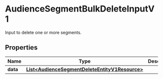 

# AudienceSegmentBulkDeleteInputV1

Input to delete one or more segments.

## Properties

Name | Type | Description | Notes
------------ | ------------- | ------------- | -------------
**data** | [**List&lt;AudienceSegmentDeleteEntityV1Resource&gt;**](AudienceSegmentDeleteEntityV1Resource.md) |  |  [optional]




